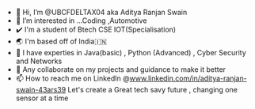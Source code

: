 - 👋 Hi, I’m @UBCFDELTAX04 aka Aditya Ranjan Swain
- 👀 I’m interested in ...Coding ,Automotive
- ✔️ I'm a student of Btech CSE IOT(Specialisation)
- 🌏 I'm based off of India🇮🇳
- 🌱 I have experties in Java(basic) , Python (Advanced) , Cyber Security and Networks
- 💞️ Any collaborate on my projects and guidance to make it better
- 📫 How to reach me on LinkedIn @www.linkedin.com/in/aditya-ranjan-swain-43ars39
Let's create a Great tech savy future , changing one sensor at a time
<!---
UBCFDELTAX04/UBCFDELTAX04 is a ✨ special ✨ repository because its `README.md` (this file) appears on your GitHub profile.
You can click the Preview link to take a look at your changes.
--->
